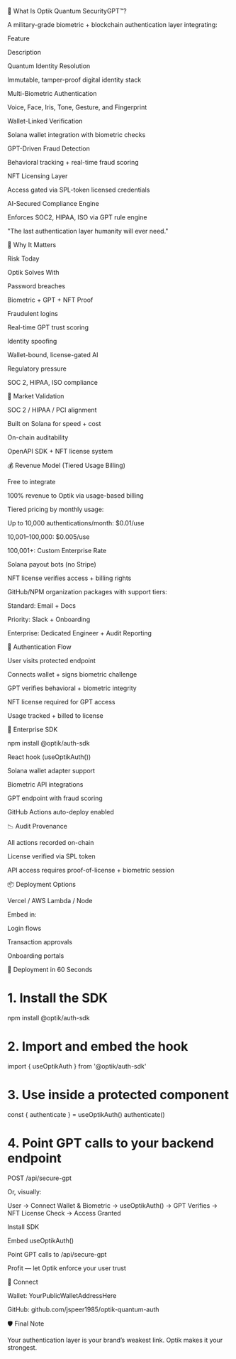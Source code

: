 🧠 What Is Optik Quantum SecurityGPT™?

A military-grade biometric + blockchain authentication layer integrating:

Feature

Description

Quantum Identity Resolution

Immutable, tamper-proof digital identity stack

Multi-Biometric Authentication

Voice, Face, Iris, Tone, Gesture, and Fingerprint

Wallet-Linked Verification

Solana wallet integration with biometric checks

GPT-Driven Fraud Detection

Behavioral tracking + real-time fraud scoring

NFT Licensing Layer

Access gated via SPL-token licensed credentials

AI-Secured Compliance Engine

Enforces SOC2, HIPAA, ISO via GPT rule engine

"The last authentication layer humanity will ever need."

🚀 Why It Matters

Risk Today

Optik Solves With

Password breaches

Biometric + GPT + NFT Proof

Fraudulent logins

Real-time GPT trust scoring

Identity spoofing

Wallet-bound, license-gated AI

Regulatory pressure

SOC 2, HIPAA, ISO compliance

🏦 Market Validation

SOC 2 / HIPAA / PCI alignment

Built on Solana for speed + cost

On-chain auditability

OpenAPI SDK + NFT license system

💰 Revenue Model (Tiered Usage Billing)

Free to integrate

100% revenue to Optik via usage-based billing

Tiered pricing by monthly usage:

Up to 10,000 authentications/month: $0.01/use

10,001–100,000: $0.005/use

100,001+: Custom Enterprise Rate

Solana payout bots (no Stripe)

NFT license verifies access + billing rights

GitHub/NPM organization packages with support tiers:

Standard: Email + Docs

Priority: Slack + Onboarding

Enterprise: Dedicated Engineer + Audit Reporting

🔐 Authentication Flow

User visits protected endpoint

Connects wallet + signs biometric challenge

GPT verifies behavioral + biometric integrity

NFT license required for GPT access

Usage tracked + billed to license

🧩 Enterprise SDK

npm install @optik/auth-sdk

React hook (useOptikAuth())

Solana wallet adapter support

Biometric API integrations

GPT endpoint with fraud scoring

GitHub Actions auto-deploy enabled

📉 Audit Provenance

All actions recorded on-chain

License verified via SPL token

API access requires proof-of-license + biometric session

📦 Deployment Options

Vercel / AWS Lambda / Node

Embed in:

Login flows

Transaction approvals

Onboarding portals

🏁 Deployment in 60 Seconds

# 1. Install the SDK
npm install @optik/auth-sdk

# 2. Import and embed the hook
import { useOptikAuth } from '@optik/auth-sdk'

# 3. Use inside a protected component
const { authenticate } = useOptikAuth()
authenticate()

# 4. Point GPT calls to your backend endpoint
POST /api/secure-gpt

Or, visually:

User → Connect Wallet & Biometric → useOptikAuth() → GPT Verifies → NFT License Check → Access Granted

Install SDK

Embed useOptikAuth()

Point GPT calls to /api/secure-gpt

Profit — let Optik enforce your user trust

🔗 Connect

Wallet: YourPublicWalletAddressHere

GitHub: github.com/jspeer1985/optik-quantum-auth

🛡️ Final Note

Your authentication layer is your brand’s weakest link. Optik makes it your strongest.


